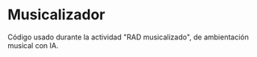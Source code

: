 # Musicalizador
Código usado durante la actividad "RAD musicalizado", de ambientación musical con IA.
